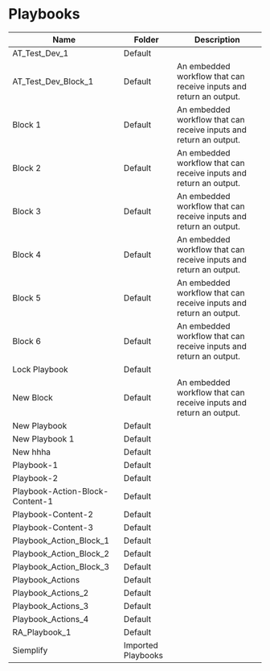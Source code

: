 # Playbooks
|Name|Folder|Description|
|----|------|-----------|
|AT_Test_Dev_1|Default||
|AT_Test_Dev_Block_1|Default|An embedded workflow that can receive inputs and return an output.|
|Block 1|Default|An embedded workflow that can receive inputs and return an output.|
|Block 2|Default|An embedded workflow that can receive inputs and return an output.|
|Block 3|Default|An embedded workflow that can receive inputs and return an output.|
|Block 4|Default|An embedded workflow that can receive inputs and return an output.|
|Block 5|Default|An embedded workflow that can receive inputs and return an output.|
|Block 6|Default|An embedded workflow that can receive inputs and return an output.|
|Lock Playbook|Default||
|New Block|Default|An embedded workflow that can receive inputs and return an output.|
|New Playbook|Default||
|New Playbook 1|Default||
|New hhha|Default||
|Playbook-1|Default||
|Playbook-2|Default||
|Playbook-Action-Block-Content-1|Default||
|Playbook-Content-2|Default||
|Playbook-Content-3|Default||
|Playbook_Action_Block_1|Default||
|Playbook_Action_Block_2|Default||
|Playbook_Action_Block_3|Default||
|Playbook_Actions|Default||
|Playbook_Actions_2|Default||
|Playbook_Actions_3|Default||
|Playbook_Actions_4|Default||
|RA_Playbook_1|Default||
|Siemplify|Imported Playbooks||
